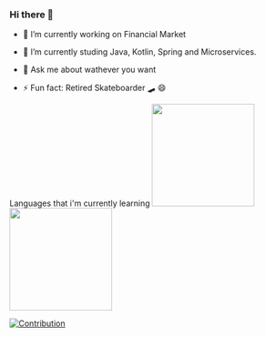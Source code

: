 ### Hi there 👋

<!--
**CaikeBispo/CaikeBispo** is a ✨ _special_ ✨ repository because its `README.md` (this file) appears on your GitHub profile.
Here are some ideas to get you started: 
-->

- 🔭 I’m currently working on Financial Market
<!--  -->
- 🌱 I’m currently studing Java, Kotlin, Spring and Microservices.
<!-- - 👯 I’m looking to collaborate on ... -->
<!-- - 🤔 I’m looking for help with ... -->
- 💬 Ask me about wathever you want
<!-- - 📫 How to reach me: ... -->
<!-- - 😄 Pronouns: ... -->
- ⚡ Fun fact: Retired Skateboarder :skateboard: :smile:	



<div>
Languages that i'm currently learning
<a href="https://github.com/caikebispo">
<img height="180em" src="https://github-readme-stats.vercel.app/api/top-langs/?username=caikebispo&layout=compact&langs_count=7&theme=dark"/>

<img height="180em" src="https://github-readme-stats.vercel.app/api?username=caikebispo&show_icons=true&theme=dark&include_all_commits=true&count_private=true"/>
</div>

![Contribution](https://activity-graph.herokuapp.com/graph?username=CAIKEBISPO&&theme=xcode&hide_border=true&area=true)
